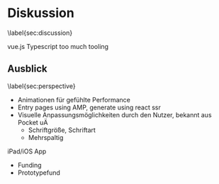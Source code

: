 # Diskussion
\label{sec:discussion}


vue.js
Typescript
too much tooling

## Ausblick
\label{sec:perspective}

* Animationen für gefühlte Performance
* Entry pages using AMP, generate using react ssr
* Visuelle Anpassungsmöglichkeiten durch den Nutzer, bekannt aus Pocket uÄ
  * Schriftgröße, Schriftart
  * Mehrspaltig

iPad/iOS App

  * Funding
  * Prototypefund
